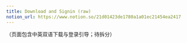 ```yaml
---
title: Download and Signin (raw)
notion_url: https://www.notion.so/21d01423de1780a1a01ec21454ea2417
---
```


（页面包含中英双语下载与登录引导；待拆分）

